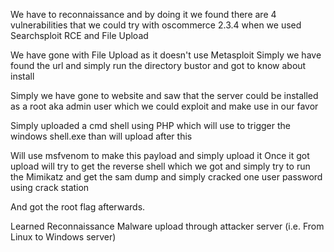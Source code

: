 We have to reconnaissance and by doing it we found there are 4 vulnerabilities that we could try with 
oscommerce 2.3.4 when we used Searchsploit
RCE and File Upload

We have gone with File Upload as it doesn't use Metasploit
Simply we have found the url and simply run the directory bustor and got to know about install

Simply we have gone to website and saw that the server could be installed as a root aka admin user which we could exploit and make use in our favor

Simply uploaded a cmd shell using PHP which will use to trigger the windows shell.exe than will upload after this

Will use msfvenom to make this payload and simply upload it
Once it got upload will try to get the reverse shell which we got and simply try to run the Mimikatz and get the sam dump and simply cracked one user password using crack station 

And got the root flag afterwards.

Learned 
Reconnaissance
Malware upload through attacker server (i.e. From Linux to Windows server)

